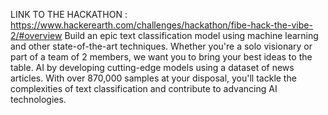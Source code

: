 LINK TO THE HACKATHON : https://www.hackerearth.com/challenges/hackathon/fibe-hack-the-vibe-2/#overview
Build an epic text classification model using machine learning and other state-of-the-art techniques. Whether you're a solo visionary or part of a team of 2 members, we want you to bring your best ideas to the table. AI by developing cutting-edge models using a dataset of news articles. With over 870,000 samples at your disposal, you'll tackle the complexities of text classification and contribute to advancing AI technologies.
